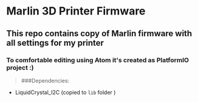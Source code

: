 # Marlin 3D Printer Firmware

## This repo contains copy of Marlin firmware with all settings for my printer
### To comfortable editing using Atom it's created as PlatformIO project :)

>###Dependencies:
- LiquidCrystal_I2C (copied to `lib` folder )
